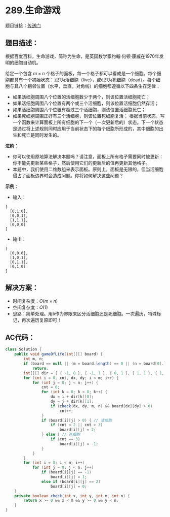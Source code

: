# 289.生命游戏
题目链接：[传送门](https://leetcode-cn.com/problems/game-of-life/)

## 题目描述：
根据百度百科，生命游戏，简称为生命，是英国数学家约翰·何顿·康威在1970年发明的细胞自动机。

给定一个包含 $m \times n$ 个格子的面板，每一个格子都可以看成是一个细胞。每个细胞都具有一个初始状态：`1`即为活细胞（live），或`0`即为死细胞（dead）。每个细胞与其八个相邻位置（水平，垂直，对角线）的细胞都遵循以下四条生存定律：
- 如果活细胞周围八个位置的活细胞数少于两个，则该位置活细胞死亡；
- 如果活细胞周围八个位置有两个或三个活细胞，则该位置活细胞仍然存活；
- 如果活细胞周围八个位置有超过三个活细胞，则该位置活细胞死亡；
- 如果死细胞周围正好有三个活细胞，则该位置死细胞复活；
根据当前状态，写一个函数来计算面板上所有细胞的下一个（一次更新后的）状态。下一个状态是通过将上述规则同时应用于当前状态下的每个细胞所形成的，其中细胞的出生和死亡是同时发生的。

**进阶**：
- 你可以使用原地算法解决本题吗？请注意，面板上所有格子需要同时被更新：你不能先更新某些格子，然后使用它们的更新后的值再更新其他格子。
- 本题中，我们使用二维数组来表示面板。原则上，面板是无限的，但当活细胞侵占了面板边界时会造成问题。你将如何解决这些问题？

**示例**：
- 输入：
``` 
[
  [0,1,0],
  [0,0,1],
  [1,1,1],
  [0,0,0]
]
```
- 输出：
```
[
  [0,0,0],
  [1,0,1],
  [0,1,1],
  [0,1,0]
]
```

## 解决方案：
- 时间复杂度：$O(m \times n)$
- 空间复杂度：$O(1)$
- 思路：简单处理。用`0`作为界限来区分活细胞还是死细胞。一次遍历，特殊标记，再次遍历复原即可！

## AC代码：
```java
class Solution {
	public void gameOfLife(int[][] board) {
		int m, n;
		if (board == null || (m = board.length) == 0 || (n = board[0].length) == 0)
			return;
		int[][] dir = { { -1, 0 }, { -1, 1 }, { 0, 1 }, { 1, 1 }, { 1, 0 }, { 1, -1 }, { 0, -1 }, { -1, -1 } };
		for (int i = 0, cnt, dx, dy; i < m; i++) {
			for (int j = 0; j < n; j++) {
				cnt = 0;
				for (int k = 0; k < 8; k++) {
					dx = i + dir[k][0];
					dy = j + dir[k][1];
					if (check(dx, dy, m, n) && board[dx][dy] > 0)
						cnt++;
				}
				if (board[i][j] > 0) { // 活细胞
					if (cnt < 2 || cnt > 3)
						board[i][j] = 2;
				} else { // 死细胞
					if (cnt == 3)
						board[i][j] = -1;
				}
			}
		}
		for (int i = 0; i < m; i++)
			for (int j = 0; j < n; j++)
				if (board[i][j] == -1)
					board[i][j] = 1;
				else if (board[i][j] == 2)
					board[i][j] = 0;
	}
	private boolean check(int x, int y, int m, int n) {
		return x >= 0 && x < m && y >= 0 && y < n;
	}
}
```